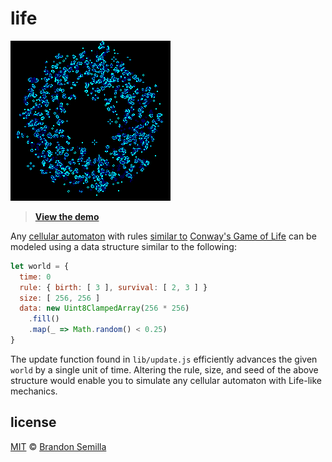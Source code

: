 # life

![conway's game of life](life.png "OH YEAH")
> **[View the demo](https://semibran.github.io/life/)**

Any [cellular automaton](https://en.wikipedia.org/wiki/Cellular_automata) with rules [similar to](https://en.wikipedia.org/wiki/Life-like_cellular_automaton) [Conway's Game of Life](https://en.wikipedia.org/wiki/Conway's_Game_of_Life) can be modeled using a data structure similar to the following:
```js
let world = {
  time: 0
  rule: { birth: [ 3 ], survival: [ 2, 3 ] }
  size: [ 256, 256 ]
  data: new Uint8ClampedArray(256 * 256)
    .fill()
    .map(_ => Math.random() < 0.25)
}
```
The update function found in `lib/update.js` efficiently advances the given `world` by a single unit of time. Altering the rule, size, and seed of the above structure would enable you to simulate any cellular automaton with Life-like mechanics.

## license
[MIT](https://opensource.org/licenses/MIT) © [Brandon Semilla](https://git.io/semibran)
